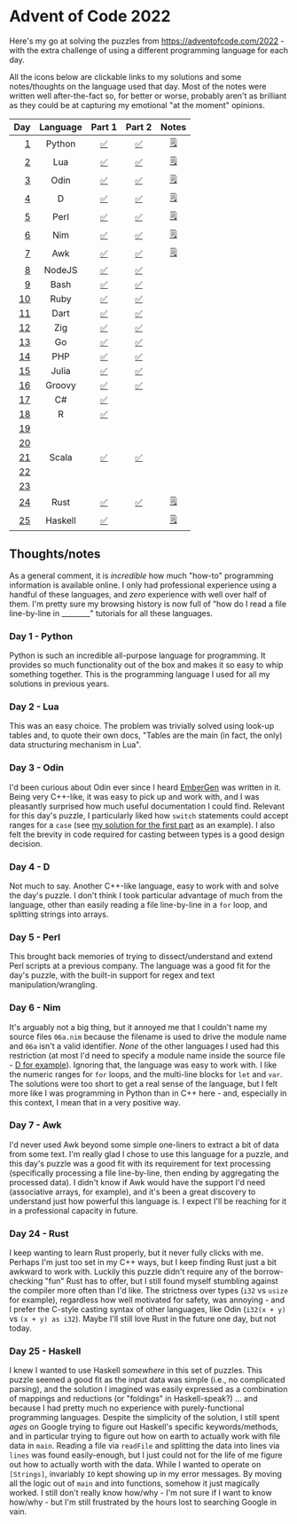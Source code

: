# Advent of Code 2022

Here's my go at solving the puzzles from https://adventofcode.com/2022 - with the extra challenge of using a different programming language for each day.

All the icons below are clickable links to my solutions and some notes/thoughts on the language used that day. Most of the notes were written well after-the-fact so, for better or worse, probably aren't as brilliant as they could be at capturing my emotional "at the moment" opinions.

| Day                                        | Language | Part 1                                     | Part 2                                     | Notes                                 |
| -----------------------------------------: | :------: | :----------------------------------------: | :----------------------------------------: | :-----------------------------------: |
| [1](https://adventofcode.com/2022/day/1)   | Python   | [:white_check_mark:](01_Python/01a.py)     | [:white_check_mark:](01_Python/01b.py)     | [:spiral_notepad:](#day-1---python)   |
| [2](https://adventofcode.com/2022/day/2)   | Lua      | [:white_check_mark:](02_Lua/02a.lua)       | [:white_check_mark:](02_Lua/02b.lua)       | [:spiral_notepad:](#day-2---lua)      |
| [3](https://adventofcode.com/2022/day/3)   | Odin     | [:white_check_mark:](03_Odin/03a.odin)     | [:white_check_mark:](03_Odin/03b.odin)     | [:spiral_notepad:](#day-3---odin)     |
| [4](https://adventofcode.com/2022/day/4)   | D        | [:white_check_mark:](04_D/04a.d)           | [:white_check_mark:](04_D/04b.d)           | [:spiral_notepad:](#day-4---d)        |
| [5](https://adventofcode.com/2022/day/5)   | Perl     | [:white_check_mark:](05_Perl/05a.pl)       | [:white_check_mark:](05_Perl/05b.pl)       | [:spiral_notepad:](#day-5---perl)     |
| [6](https://adventofcode.com/2022/day/6)   | Nim      | [:white_check_mark:](06_Nim/day06a.nim)    | [:white_check_mark:](06_Nim/day06b.nim)    | [:spiral_notepad:](#day-6---nim)      |
| [7](https://adventofcode.com/2022/day/7)   | Awk      | [:white_check_mark:](07_Awk/07a.awk)       | [:white_check_mark:](07_Awk/07b.awk)       | [:spiral_notepad:](#day-7---awk)      |
| [8](https://adventofcode.com/2022/day/8)   | NodeJS   | [:white_check_mark:](08_NodeJS/08a.js)     | [:white_check_mark:](08_NodeJS/08b.js)     |                                       |
| [9](https://adventofcode.com/2022/day/9)   | Bash     | [:white_check_mark:](09_Bash/09a.sh)       | [:white_check_mark:](09_Bash/09b.sh)       |                                       |
| [10](https://adventofcode.com/2022/day/10) | Ruby     | [:white_check_mark:](10_Ruby/10a.rb)       | [:white_check_mark:](10_Ruby/10b.rb)       |                                       |
| [11](https://adventofcode.com/2022/day/11) | Dart     | [:white_check_mark:](11_Dart/11a.dart)     | [:white_check_mark:](11_Dart/11b.dart)     |                                       |
| [12](https://adventofcode.com/2022/day/12) | Zig      | [:white_check_mark:](12_Zig/12a.zig)       | [:white_check_mark:](12_Zig/12b.zig)       |                                       |
| [13](https://adventofcode.com/2022/day/13) | Go       | [:white_check_mark:](13_Go/13a.go)         | [:white_check_mark:](13_Go/13b.go)         |                                       |
| [14](https://adventofcode.com/2022/day/14) | PHP      | [:white_check_mark:](14_PHP/14a.php)       | [:white_check_mark:](14_PHP/14b.php)       |                                       |
| [15](https://adventofcode.com/2022/day/15) | Julia    | [:white_check_mark:](15_Julia/15a.jl)      | [:white_check_mark:](15_Julia/15b.jl)      |                                       |
| [16](https://adventofcode.com/2022/day/16) | Groovy   | [:white_check_mark:](16_Groovy/16a.groovy) | [:white_check_mark:](16_Groovy/16b.groovy) |                                       |
| [17](https://adventofcode.com/2022/day/17) | C#       | [:white_check_mark:](17_C%23/17a.cs)       |                                            |                                       |
| [18](https://adventofcode.com/2022/day/18) | R        | [:white_check_mark:](18_R/18a.R)           |                                            |                                       |
| [19](https://adventofcode.com/2022/day/19) |          |                                            |                                            |                                       |
| [20](https://adventofcode.com/2022/day/20) |          |                                            |                                            |                                       |
| [21](https://adventofcode.com/2022/day/21) | Scala    | [:white_check_mark:](21_Scala/21a.scala)   | [:white_check_mark:](21_Scala/21b.scala)   |                                       |
| [22](https://adventofcode.com/2022/day/22) |          |                                            |                                            |                                       |
| [23](https://adventofcode.com/2022/day/23) |          |                                            |                                            |                                       |
| [24](https://adventofcode.com/2022/day/24) | Rust     | [:white_check_mark:](25_Rust/24a.rs)       | [:white_check_mark:](25_Rust/24a.rs)       | [:spiral_notepad:](#day-24---rust)    |
| [25](https://adventofcode.com/2022/day/25) | Haskell  | [:white_check_mark:](25_Haskell/25a.hs)    |                                            | [:spiral_notepad:](#day-25---haskell) |

## Thoughts/notes

As a general comment, it is *incredible* how much "how-to" programming information is available online. I only had professional experience using a handful of these languages, and *zero* experience with well over half of them. I'm pretty sure my browsing history is now full of "how do I read a file line-by-line in ________" tutorials for all these languages.

### Day 1 - Python

Python is such an incredible all-purpose language for programming. It provides so much functionality out of the box and makes it so easy to whip something together. This is the programming language I used for all my solutions in previous years.

### Day 2 - Lua

This was an easy choice. The problem was trivially solved using look-up tables and, to quote their own docs, "Tables are the main (in fact, the only) data structuring mechanism in Lua".

### Day 3 - Odin

I'd been curious about Odin ever since I heard [EmberGen](https://odin-lang.org/showcase/embergen/) was written in it. Being very C++-like, it was easy to pick up and work with, and I was pleasantly surprised how much useful documentation I could find. Relevant for this day's puzzle, I particularly liked how `switch` statements could accept ranges for a `case` (see [my solution for the first part](03_Odin/03a.odin#L19-L24) as an example). I also felt the brevity in code required for casting between types is a good design decision.

### Day 4 - D

Not much to say. Another C++-like language, easy to work with and solve the day's puzzle. I don't think I took particular advantage of much from the language, other than easily reading a file line-by-line in a `for` loop, and splitting strings into arrays.

### Day 5 - Perl

This brought back memories of trying to dissect/understand and extend Perl scripts at a previous company. The language was a good fit for the day's puzzle, with the built-in support for regex and text manipulation/wrangling.

### Day 6 - Nim

It's arguably not a big thing, but it annoyed me that I couldn't name my source files `06a.nim` because the filename is used to drive the module name and `06a` isn't a valid identifier. *None* of the other languages I used had this restriction (at most I'd need to specify a module name inside the source file - [D for example](04_D/04a.d#L1)). Ignoring that, the language was easy to work with. I like the numeric ranges for `for` loops, and the multi-line blocks for `let` and `var`. The solutions were too short to get a real sense of the language, but I felt more like I was programming in Python than in C++ here - and, especially in this context, I mean that in a very positive way.

### Day 7 - Awk

I'd never used Awk beyond some simple one-liners to extract a bit of data from some text. I'm really glad I chose to use this language for a puzzle, and this day's puzzle was a good fit with its requirement for text processing (specifically processing a file line-by-line, then ending by aggregating the processed data). I didn't know if Awk would have the support I'd need (associative arrays, for example), and it's been a great discovery to understand just how powerful this language is. I expect I'll be reaching for it in a professional capacity in future.

### Day 24 - Rust

I keep wanting to learn Rust properly, but it never fully clicks with me. Perhaps I'm just too set in my C++ ways, but I keep finding Rust just a bit awkward to work with. Luckily this puzzle didn't require any of the borrow-checking "fun" Rust has to offer, but I still found myself stumbling against the compiler more often than I'd like. The strictness over types (`i32` vs `usize` for example), regardless how well motivated for safety, was annoying - and I prefer the C-style casting syntax of other languages, like Odin (`i32(x + y)` vs `(x + y) as i32`). Maybe I'll still love Rust in the future one day, but not today.

### Day 25 - Haskell

I knew I wanted to use Haskell *somewhere* in this set of puzzles. This puzzle seemed a good fit as the input data was simple (i.e., no complicated parsing), and the solution I imagined was easily expressed as a combination of mappings and reductions (or "foldings" in Haskell-speak?) ... and because I had pretty much no experience with purely-functional programming languages. Despite the simplicity of the solution, I still spent *ages* on Google trying to figure out Haskell's specific keywords/methods, and in particular trying to figure out how on earth to actually work with file data in `main`. Reading a file via `readFile` and splitting the data into lines via `lines` was found easily-enough, but I just could not for the life of me figure out how to actually worth with the data. While I wanted to operate on `[Strings]`, invariably `IO` kept showing up in my error messages. By moving all the logic out of `main` and into functions, somehow it just magically worked. I still don't really know how/why - I'm not sure if I want to know how/why - but I'm still frustrated by the hours lost to searching Google in vain.

